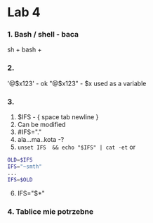 # Lab 4

### 1. Bash / shell - baca
sh +
bash +

### 2. 
'@$x123' - ok
"@$x123" - $x used as a variable

### 3.
1. $IFS - { space tab newline }
2. Can be modified
3. #IFS="."
4. ala...ma..kota -?	
5. `unset IFS  && echo "$IFS" | cat -et`
or
```bash 
OLD=$IFS
IFS="~smth"
...
IFS=$OLD 
```
6. IFS="$*"
### 4. Tablice mie potrzebne

